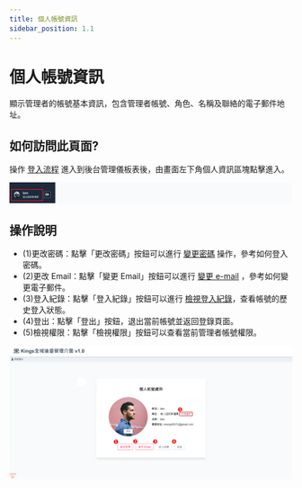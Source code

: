 ```yaml
---
title: 個人帳號資訊
sidebar_position: 1.1
---
```


# 個人帳號資訊

顯示管理者的帳號基本資訊，包含管理者帳號、角色、名稱及聯絡的電子郵件地址。

## 如何訪問此頁面?

操作 [登入流程](./login.md) 進入到後台管理儀板表後，由畫面左下角個人資訊區塊點擊進入。

![個人資訊區塊](img/dashboard-page.png)

## 操作說明

-   (1)更改密碼：點擊「更改密碼」按鈕可以進行 [變更密碼](./change-passward.md) 操作，參考如何登入密碼。
-   (2)更改 Email：點擊「變更 Email」按鈕可以進行 [變更 e-mail](./change-email.md) ，參考如何變更電子郵件。
-   (3)登入紀錄：點擊「登入紀錄」按鈕可以進行 [檢視登入紀錄](./login-history.md)，查看帳號的歷史登入狀態。
-   (4)登出：點擊「登出」按鈕，退出當前帳號並返回登錄頁面。
-   (5)檢視權限：點擊「檢視權限」按鈕可以查看當前管理者帳號權限。

![帳號資訊](img/admin-account-info.png)
